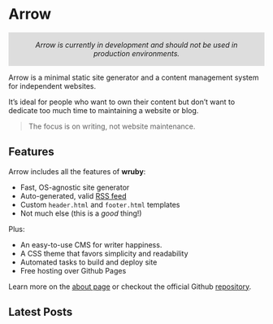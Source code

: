 # Arrow

<p style="background: #ddd; padding: 1rem; text-align: center;">
  <em>Arrow is currently in development and should not be used in production environments.</em>
</p>

Arrow is a minimal static site generator and a content management 
system for independent websites.

It’s ideal for people who want to own their content but 
don’t want to dedicate too much time to maintaining a website or blog. 


> The focus is on writing, not website maintenance.

## Features

Arrow includes all the features of **wruby**:

* Fast, OS-agnostic site generator
* Auto-generated, valid [RSS feed](/index.rss)
* Custom `header.html` and `footer.html` templates
* Not much else (this is a *good* thing!)

Plus:

* An easy-to-use CMS for writer happiness.
* A CSS theme that favors simplicity and readability
* Automated tasks to build and deploy site
* Free hosting over Github Pages

Learn more on the [about page](/about) or checkout the
official Github [repository](https://github.com/cspablocortez/Arrow).

## Latest Posts

[comment]: # (Your latest posts will be added here on build)
